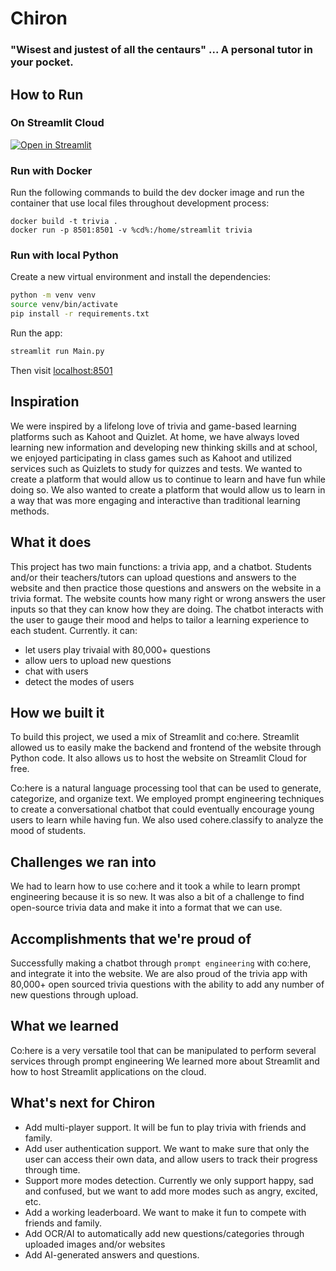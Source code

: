 # Chiron
### "Wisest and justest of all the centaurs" ... A personal tutor in your pocket.

## How to Run

### On Streamlit Cloud

[![Open in Streamlit](https://static.streamlit.io/badges/streamlit_badge_black_white.svg)](https://darrentweng-chiron-main-1sr32u.streamlitapp.com/)
### Run with Docker
Run the following commands to build the dev docker image and run the container that use local files throughout development process:
```
docker build -t trivia .
docker run -p 8501:8501 -v %cd%:/home/streamlit trivia
```
### Run with local Python
Create a new virtual environment and install the dependencies:
```bash
python -m venv venv
source venv/bin/activate
pip install -r requirements.txt
```
Run the app:
```bash
streamlit run Main.py
```

Then visit [localhost:8501](http://localhost:8501/)

## Inspiration

We were inspired by a lifelong love of trivia and game-based learning platforms such as Kahoot and Quizlet. At home, we have always loved learning new information and developing new thinking skills and at school, we enjoyed participating in class games such as Kahoot and utilized services such as Quizlets to study for quizzes and tests. We wanted to create a platform that would allow us to continue to learn and have fun while doing so. We also wanted to create a platform that would allow us to learn in a way that was more engaging and interactive than traditional learning methods.

## What it does

This project has two main functions: a trivia app, and a chatbot. Students and/or their teachers/tutors can upload questions and answers to the website and then practice those questions and answers on the website in a trivia format. The website counts how many right or wrong answers the user inputs so that they can know how they are doing. The chatbot interacts with the user to gauge their mood and helps to tailor a learning experience to each student. Currently. it can:
- let users play trivaial with 80,000+ questions
- allow uers to upload new questions
- chat with users
- detect the modes of users


## How we built it

To build this project, we used a mix of Streamlit and co:here. Streamlit allowed us to easily make the backend and frontend of the website through Python code. It also allows us to host the website on Streamlit Cloud for free. 

Co:here is a natural language processing tool that can be used to generate, categorize, and organize text. We employed prompt engineering techniques to create a conversational chatbot that could eventually encourage young users to learn while having fun. We also used cohere.classify to analyze the mood of students.

## Challenges we ran into

We had to learn how to use co:here and it took a while to learn prompt engineering because it is so new. It was also a bit of a challenge to find open-source trivia data and make it into a format that we can use. 

## Accomplishments that we're proud of

Successfully making a chatbot through `prompt engineering` with co:here, and integrate it into the website. We are also proud of the trivia app with 80,000+ open sourced trivia questions with the ability to add any number of new questions through upload. 

## What we learned

Co:here is a very versatile tool that can be manipulated to perform several services through prompt engineering
We learned more about Streamlit and how to host Streamlit applications on the cloud.

## What's next for Chiron

- Add multi-player support. It will be fun to play trivia with friends and family.
- Add user authentication support. We want to make sure that only the user can access their own data, and allow users to track their progress through time.
- Support more modes detection. Currently we only support happy, sad and confused, but we want to add more modes such as angry, excited, etc.
- Add a working leaderboard. We want to make it fun to compete with friends and family.
- Add OCR/AI to automatically add new questions/categories through uploaded images and/or websites
- Add AI-generated answers and questions.
